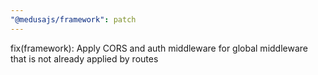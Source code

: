 ```yaml
---
"@medusajs/framework": patch
---
```


fix(framework): Apply CORS and auth middleware for global middleware that is not already applied by routes
